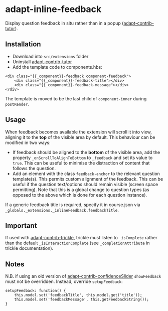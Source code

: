 # adapt-inline-feedback

Display question feedback in situ rather than in a popup ([adapt-contrib-tutor](https://github.com/adaptlearning/adapt-contrib-tutor)).

## Installation

* Download into ``src/extensions`` folder
* Uninstall [adapt-contrib-tutor](https://github.com/adaptlearning/adapt-contrib-tutor)
* Add the template code to components.hbs:
```
<div class="{{_component}}-feedback component-feedback">
    <div class="{{_component}}-feedback-title"></div>
    <div class="{{_component}}-feedback-message"></div>
</div>
```
The template is moved to be the last child of `component-inner` during `postRender`.

## Usage

When feedback becomes available the extension will scroll it into view, aligning it to the **top** of the visible area by default. This behaviour can be modified in two ways:

* If feedback should be aligned to the **bottom** of the visible area, add the property `_onScrollToAlignToBottom` to `_feedback` and set its value to `true`. This can be useful to minimise the distraction of content that follows the question.
* Add an element with the class `feedback-anchor` to the relevant question template(s). This permits custom alignment of the feedback. This can be useful if the question text/options should remain visible (screen space permitting). Note that this is a global change to question types (as opposed to the above which is done for each question instance).

If a generic feedback title is required, specify it in course.json via `_globals._extensions._inlineFeedback.feedbackTitle`.

## Important

If used with [adapt-contrib-trickle](https://github.com/adaptlearning/adapt-contrib-trickle), trickle must listen to `_isComplete` rather than the default `_isInteractionComplete` (see `_completionAttribute` in trickle documentation).

## Notes

N.B. if using an old version of [adapt-contrib-confidenceSlider](https://github.com/cgkineo/adapt-contrib-confidenceSlider) ```showFeedback``` must not be overridden. Instead, override ```setupFeedback```:

```
setupFeedback: function() {
    this.model.set('feedbackTitle', this.model.get('title'));
    this.model.set('feedbackMessage', this.getFeedbackString());
}
```